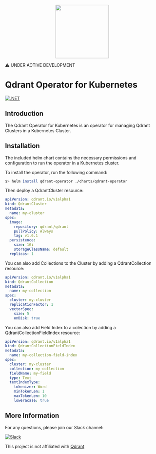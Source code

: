<p style="text-align:center;" align="center">
  <img src="https://github.com/qdrant-operator/qdrant-operator/assets/11889627/b10e2e8e-ac37-416b-a7ed-64f7f2ac27b9" width="175" height="175"/></a>  
</p>

⚠️ UNDER ACTIVE DEVELOPMENT

# Qdrant Operator for Kubernetes


[![.NET](https://github.com/qdrant-operator/qdrant-operator/actions/workflows/main.yml/badge.svg)](https://github.com/qdrant-operator/qdrant-operator/actions/workflows/main.yml)

## Introduction
The Qdrant Operator for Kubernetes is an operator for managing Qdrant Clusters in a Kubernetes Cluster. 

## Installation
The included helm chart contains the necessary permissions and configuration to run the operator in a Kubernetes cluster.

To install the operator, run the following command:
```sh
$> helm install qdrant-operator ./charts/qdrant-operator
```

Then deploy a QdrantCluster resource:
```yaml
apiVersion: qdrant.io/v1alpha1
kind: QdrantCluster
metadata:
  name: my-cluster
spec:
  image:
    repository: qdrant/qdrant
    pullPolicy: Always
    tag: v1.6.1
  persistence:
    size: 1Gi
    storageClassName: default
  replicas: 1
```

You can also add Collections to the Cluster by adding a QdrantCollection resource:
```yaml
apiVersion: qdrant.io/v1alpha1
kind: QdrantCollection
metadata:
  name: my-collection
spec:
  cluster: my-cluster
  replicationFactor: 1
  vectorSpec:
    size: 5
    onDisk: true
```

You can also add Field Index to a colection by adding a QdrantCollectionFieldIndex resource:
```yaml
apiVersion: qdrant.io/v1alpha1
kind: QdrantCollectionFieldIndex
metadata:
  name: my-collection-field-index
spec:
  cluster: my-cluster
  collection: my-collection
  fieldName: my-field
  type: Text
  textIndexType:
    tokenizer: Word
    minTokenLen: 1
    maxTokenLen: 10
    loweracase: true
```

## More Information

For any questions, please join our Slack channel:

[![Slack](https://img.shields.io/badge/Slack-4A154B?style=for-the-badge&logo=slack&logoColor=white)](https://communityinviter.com/apps/qdrantoperator/invite)

This project is not affiliated with [Qdrant](https://qdrant.tech/)

